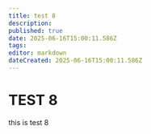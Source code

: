 ```yaml
---
title: test 8
description: 
published: true
date: 2025-06-16T15:00:11.586Z
tags: 
editor: markdown
dateCreated: 2025-06-16T15:00:11.586Z
---
```


# TEST 8
this is test 8
